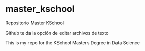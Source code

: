 # master_kschool
Repositorio Master KSchool 

Github te da la opción de editar archivos de texto

This is my repo for the KSchool Masters Degree in Data Science
